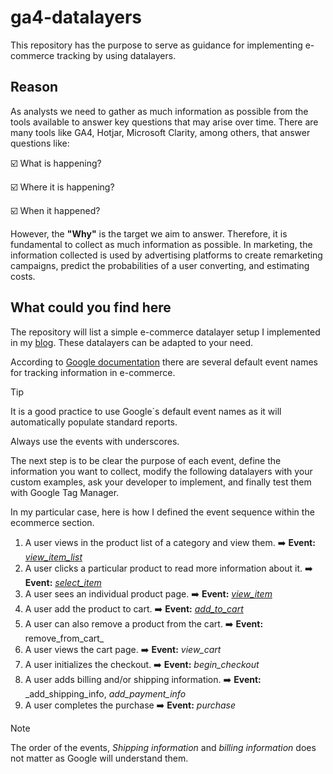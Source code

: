 # ga4-datalayers 
This repository has the purpose to serve as guidance for implementing e-commerce tracking by using datalayers. 

## Reason

As analysts we need to gather as much information as possible from the tools available to answer key questions that may arise over time. There are many tools like GA4, Hotjar, Microsoft Clarity, among others, that answer questions like:

☑️ What is happening?

☑️ Where it is happening?

☑️ When it happened?


However, the **"Why"** is the target we aim to answer. Therefore, it is fundamental to collect as much information as possible. In marketing, the information collected is used by advertising platforms  to create remarketing campaigns, predict the probabilities of a user converting, and estimating costs. 

## What could you find here

The repository will list a simple e-commerce datalayer setup I implemented in my [blog](juanferespinosa.com/blog/ecommerce/products). These datalayers can be adapted to your need. 

According to [Google documentation](https://developers.google.com/analytics/devguides/collection/ga4/ecommerce?client_type=gtag) there are several default event names for tracking information in e-commerce.  

> [!TIP]
> It is a good practice to use Google´s default event names as it will automatically populate standard reports.
>
> Always use the events with underscores.

The next step is to be clear the purpose of each event, define the information you want to collect, modify the following datalayers with your custom examples, ask your developer to implement, and finally test them with Google Tag Manager.


In my particular case, here is how I defined the event sequence within the ecommerce section.

1. A user views in the product list of a category and view them.                        ➡️ **Event:**  [_view_item_list_](https://gist.github.com/juanferEspinosa/2a402392488fe40801c83d6fe627df9a)
2. A user clicks a particular product to read more information about it.                   ➡️ **Event:** [_select_item_](https://gist.github.com/0c83381d1ffad4bb2834a4ad6706e567.git)
3. A user sees an individual product page.                                                 ➡️ **Event:** [_view_item_](https://gist.github.com/303dce1fc718b95154eeed40aece62d5.git)
4. A user add the product to cart.                                                         ➡️ **Event:** [_add_to_cart_](https://gist.github.com/juanferEspinosa/1df6975389bac25faf22c7957d6ecb47)
5. A user can also remove a product from the cart.                                         ➡️ **Event:** remove_from_cart_
6. A user views the cart page.                                                             ➡️ **Event:** _view_cart_
7. A user initializes the checkout.                                                        ➡️ **Event:** _begin_checkout_
8. A user adds billing and/or shipping information.                                        ➡️ **Event:** _add_shipping_info, _add_payment_info_
9. A user completes the purchase                                                          ➡️ **Event:** _purchase_

> [!NOTE]
> The order of the events, _Shipping information_ and _billing information_ does not matter as Google will understand them.


   
 
